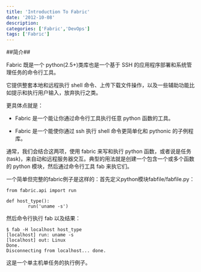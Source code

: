 ```yaml
---
title: 'Introduction To Fabric'
date: '2012-10-08'
description:
categories: ['Fabric','DevOps']
tags: ['Fabric']
---
```


##简介##

Fabric 既是一个 python(2.5+)类库也是一个基于 SSH 的应用程序部署和系统管理任务的命令行工具。

它提供整套本地和远程执行 shell 命令、上传下载文件操作，以及一些辅助功能比如提示和执行用户输入，放弃执行之类。

更具体点就是：

+ Fabric 是一个能让你通过命令行工具执行任意 python 函数的工具。

+ Fabric 是一个能使你通过 ssh 执行 shell 命令更简单化和 pythonic 的子例程库。

通常，我们会结合这两项，使用 fabric 来写和执行 python 函数，或者说是任务(task)，来自动和远程服务器交互。典型的用法就是创建一个包含一个或多个函数的 python 模块，然后通过命令行工具 fab 来执它们。

一个简单但完整的fabric例子是这样的：首先定义python模块fabfile/fabfile.py：

    from fabric.api import run    

    def host_type():    
            run('uname -s')

然后命令行执行 fab 以及结果：

    $ fab -H localhost host_type
    [localhost] run: uname -s
    [localhost] out: Linux
    Done.
    Disconnecting from localhost... done.

这是一个单主机单任务的执行例子。
